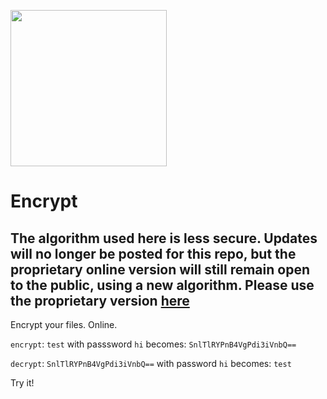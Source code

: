 <a href="https://www.mrfake.name/ghpromo" target="_blank"><img src="https://mrfake.name/ghpromo/promo.png" height="250"></a>

# Encrypt
## The algorithm used here is less secure. Updates will no longer be posted for this repo, but the proprietary online version will still remain open to the public, using a new algorithm. Please use the proprietary version [here](https://crypt.lottamo.com)

Encrypt your files. Online.

`encrypt`: `test` with passsword `hi` becomes: `SnlTlRYPnB4VgPdi3iVnbQ==`

`decrypt`: `SnlTlRYPnB4VgPdi3iVnbQ==` with password `hi` becomes: `test`

Try it!
